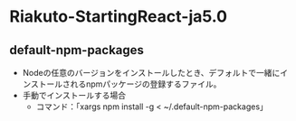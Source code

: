 # Riakuto-StartingReact-ja5.0

## default-npm-packages
- Nodeの任意のバージョンをインストールしたとき、デフォルトで一緒にインストールされるnpmパッケージの登録するファイル。
- 手動でインストールする場合
  - コマンド：「xargs npm install -g < ~/.default-npm-packages」